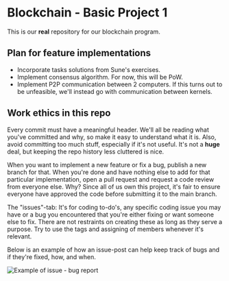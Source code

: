 # Blockchain - Basic Project 1

This is our **real** repository for our blockchain program.

## Plan for feature implementations

* Incorporate tasks solutions from Sune's exercises.
* Implement consensus algorithm. For now, this will be PoW.
* Implement P2P communication between 2 computers. If this turns out to be unfeasible, we'll instead go with communication between kernels.

## Work ethics in this repo

Every commit must have a meaningful header. We'll all be reading what you've committed and why, so make it easy to understand what it is. Also, avoid committing too much stuff, especially if it's not useful. It's not a **huge** deal, but keeping the repo history less cluttered is nice.

When you want to implement a new feature or fix a bug, publish a new branch for that. When you're done and have nothing else to add for that particular implementation, open a pull request and request a code review from everyone else. Why? Since all of us own this project, it's fair to ensure everyone have approved the code before submitting it to the main branch.

The "issues"-tab: It's for coding to-do's, any specific coding issue you may have or a bug you encountered that you're either fixing or want someone else to fix. There are not restraints on creating these as long as they serve a purpose. Try to use the tags and assigning of members whenever it's relevant.

Below is an example of how an issue-post can help keep track of bugs and if they're fixed, how, and when.

![Example of issue - bug report](https://user-images.githubusercontent.com/38240805/203319594-dfc7ac4d-2e54-4b30-b277-a04894f58534.PNG)
